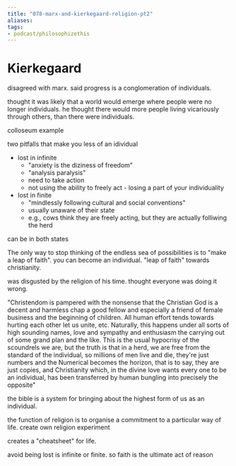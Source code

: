 ```yaml
---
title: "078-marx-and-kierkegaard-religion-pt2"
aliases: 
tags: 
- podcast/philosophizethis
---
```


# Kierkegaard
disagreed with marx. said progress is a conglomeration of individuals.

thought it was likely that a world would emerge where people were no longer individuals. he thought there would more people living vicariously through others, than there were individuals. 

colloseum example

two pitfalls that make you less of an idividual
- lost in infinite
	- "anxiety is the diziness of freedom" 
	- "analysis paralysis"
	- need to take action
	- not using the ability to freely act - losing a part of your individuality
- lost in finite
	- "mindlessly following cultural and social conventions"
	- usually unaware of their state
	- e.g., cows think they are freely acting, but they are actually folliwing the herd

can be in both states

The only way to stop thinking of the endless sea of possibilities is to "make a leap of faith". you can become an individual. "leap of faith" towards christianity.

was disgusted by the religion of his time. thought everyone was doing it wrong. 

"Christendom is pampered with the nonsense that the Christian God is a decent and harmless chap a good fellow and especially a friend of female business and the beginning of children. All human effort tends towards hurting each other let us unite, etc. Naturally, this happens under all sorts of high sounding names, love and sympathy and enthusiasm  the carrying out of some grand plan and the like. This is the usual hypocrisy of the scoundrels we are, but the truth is that in a herd, we are free from the standard of the individual, so millions of men live and die, they're just numbers and the Numerical becomes the horizon, that is to say, they are just copies, and Christianity which, in the divine love wants every one to be an individual, has been transferred by human bungling into precisely the opposite"

the bible is a system for bringing about the highest form of us as an individual.

the function of religion is to organise a commitment to a particular way of life. create own religion experiment

creates a "cheatsheet" for life.

avoid being lost is infinite or finite. so faith is the ultimate act of reason

